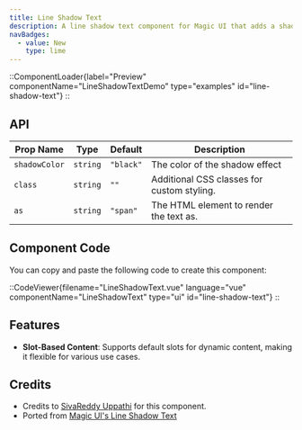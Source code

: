 ```yaml
---
title: Line Shadow Text
description: A line shadow text component for Magic UI that adds a shadow effect to the text, making it visually appealing and engaging.
navBadges:
  - value: New
    type: lime
---
```


::ComponentLoader{label="Preview" componentName="LineShadowTextDemo" type="examples" id="line-shadow-text"}
::

## API

| Prop Name     | Type     | Default   | Description                                |
| ------------- | -------- | --------- | ------------------------------------------ |
| `shadowColor` | `string` | `"black"` | The color of the shadow effect             |
| `class`       | `string` | `""`      | Additional CSS classes for custom styling. |
| `as`          | `string` | `"span"`  | The HTML element to render the text as.    |

## Component Code

You can copy and paste the following code to create this component:

::CodeViewer{filename="LineShadowText.vue" language="vue" componentName="LineShadowText" type="ui" id="line-shadow-text"}
::

## Features

- **Slot-Based Content**: Supports default slots for dynamic content, making it flexible for various use cases.

## Credits

- Credits to [SivaReddy Uppathi](https://github.com/sivareddyuppathi) for this component.
- Ported from [Magic UI's Line Shadow Text](https://magicui.design/docs/components/line-shadow-text)
